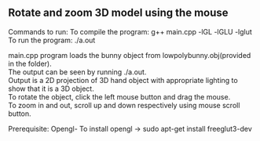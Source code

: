 ## Rotate and zoom 3D model using the mouse

Commands to run:
To compile the program: g++ main.cpp -lGL -lGLU -lglut \
To run the program: ./a.out

main.cpp program loads the bunny object from lowpolybunny.obj(provided in the folder). \
The output can be seen by running ./a.out. \
Output is a 2D projection of 3D hand object with appropriate lighting to show that it is a 3D object. \
To rotate the object, click the left mouse button and drag the mouse. \
To zoom in and out, scroll up and down respectively using mouse scroll button. 

Prerequisite:
Opengl- To install opengl -> sudo apt-get install freeglut3-dev

